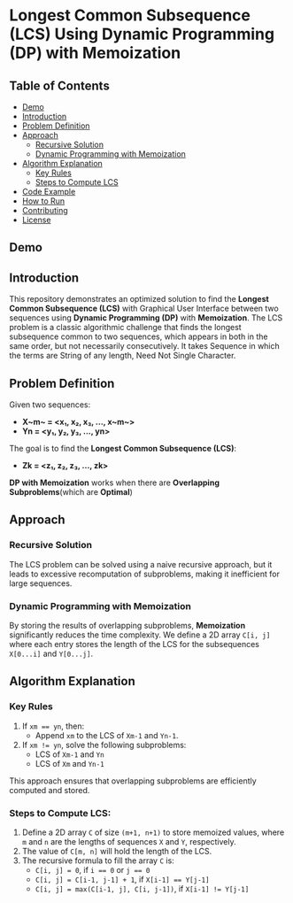 # Longest Common Subsequence (LCS) Using Dynamic Programming (DP) with Memoization

## Table of Contents
- [Demo](#demo)
- [Introduction](#introduction)
- [Problem Definition](#problem-definition)
- [Approach](#approach)
  - [Recursive Solution](#recursive-solution)
  - [Dynamic Programming with Memoization](#dynamic-programming-with-memoization)
- [Algorithm Explanation](#algorithm-explanation)
  - [Key Rules](#key-rules)
  - [Steps to Compute LCS](#steps-to-compute-lcs)
- [Code Example](#code-example)
- [How to Run](#how-to-run)
- [Contributing](#contributing)
- [License](#license)

## Demo



## Introduction

This repository demonstrates an optimized solution to find the **Longest Common Subsequence (LCS)** with Graphical User Interface between two sequences using **Dynamic Programming (DP)** with **Memoization**. The LCS problem is a classic algorithmic challenge that finds the longest subsequence common to two sequences, which appears in both in the same order, but not necessarily consecutively. It takes Sequence in which the terms are String of any length, Need Not Single Character.


## Problem Definition

Given two sequences:

- **X~m~ = <x₁, x₂, x₃, ..., x~m~>**
- **Yn = <y₁, y₂, y₃, ..., yn>**

The goal is to find the **Longest Common Subsequence (LCS)**:

- **Zk = <z₁, z₂, z₃, ..., zk>**

**DP with Memoization** works when there are **Overlapping Subproblems**(which are **Optimal**)

## Approach

### Recursive Solution

The LCS problem can be solved using a naive recursive approach, but it leads to excessive recomputation of subproblems, making it inefficient for large sequences.

### Dynamic Programming with Memoization

By storing the results of overlapping subproblems, **Memoization** significantly reduces the time complexity. We define a 2D array `C[i, j]` where each entry stores the length of the LCS for the subsequences `X[0...i]` and `Y[0...j]`.

## Algorithm Explanation

### Key Rules

1. If `xm == yn`, then:
   - Append `xm` to the LCS of `Xm-1` and `Yn-1`.
2. If `xm != yn`, solve the following subproblems:
   - LCS of `Xm-1` and `Yn`
   - LCS of `Xm` and `Yn-1`
   
This approach ensures that overlapping subproblems are efficiently computed and stored.

### Steps to Compute LCS:

1. Define a 2D array `C` of size `(m+1, n+1)` to store memoized values, where `m` and `n` are the lengths of sequences `X` and `Y`, respectively.
2. The value of `C[m, n]` will hold the length of the LCS.
3. The recursive formula to fill the array `C` is:
   - `C[i, j] = 0`, if `i == 0` or `j == 0`
   - `C[i, j] = C[i-1, j-1] + 1`, if `X[i-1] == Y[j-1]`
   - `C[i, j] = max(C[i-1, j], C[i, j-1])`, if `X[i-1] != Y[j-1]`
